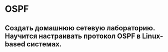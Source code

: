 # OSPF
## Создать домашнюю сетевую лабораторию. Научится настраивать протокол OSPF в Linux-based системах.
